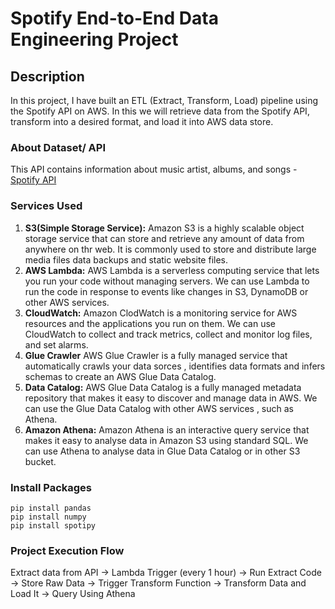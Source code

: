 # Spotify End-to-End Data Engineering Project
## Description
In this project, I have built an ETL (Extract, Transform, Load) pipeline using the Spotify API on AWS. In this we will retrieve data from the Spotify API, transform into a desired format, and load it into AWS data store.

### About Dataset/ API
This API contains information about music artist, albums, and songs - [Spotify API](https://developer.spotify.com/documentation/web-api)

### Services Used
1. **S3(Simple Storage Service):** Amazon S3 is a highly scalable object storage service that can store and retrieve any amount of data from anywhere on thr web. It is commonly used to store and distribute large media files data backups and static website files.
2. **AWS Lambda:** AWS Lambda is a serverless computing service that lets you run your code without managing servers. We can use Lambda to run the code in response to events like changes in S3, DynamoDB or other AWS services.
3. **CloudWatch:** Amazon ClodWatch is a monitoring service for AWS resources and the applications you run on them. We can use CloudWatch to collect and track metrics, collect and monitor log files, and set alarms.
4. **Glue Crawler** AWS Glue Crawler is a fully managed service that automatically crawls your data sorces , identifies data formats and infers schemas to create an AWS Glue Data Catalog.
5. **Data Catalog:** AWS Glue Data Catalog is a fully managed metadata repository that makes it easy to discover and manage data in AWS. We can use the Glue Data Catalog with other AWS services , such as Athena.
6. **Amazon Athena:** Amazon Athena is an interactive query service that makes it easy to analyse data in Amazon S3 using standard SQL. We can use Athena to analyse data in Glue Data Catalog or in other S3 bucket.

### Install Packages
```
pip install pandas
pip install numpy
pip install spotipy
```

### Project Execution Flow
Extract data from API -> Lambda Trigger (every 1 hour) -> Run Extract Code -> Store Raw Data -> Trigger Transform Function -> Transform Data and Load It -> Query Using Athena
